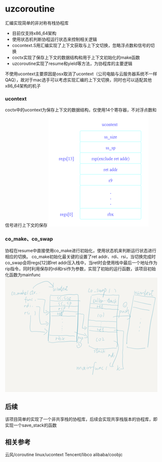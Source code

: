 # uzcoroutine
汇编实现简单的非对称有栈协程库
* 目前仅支持x86_64架构
* 使用状态机判断协程运行状态来控制相关逻辑
* cocontext.S用汇编实现了上下文获取与上下文切换，忽略浮点数和信号的切换
* coctx实现了保存上下文的数据结构和用于上下文初始化的make函数
* uzcoroutine实现了resume和yield等方法，为协程库的主要逻辑


不使用ucontext主要原因是osx取消了ucontext（公司电脑与云服务器系统不一样QAQ），故对于mac选手可以考虑实现汇编的上下文切换，同时也可以适配其他x86_64架构的机子

### ucontext
coctx中的ucontext为保存上下文的数据结构，仅使用14个寄存器，不对浮点数和信号进行上下文的保存
![ucontext](https://github.com/Yuz7/uzcoroutine/blob/master/pic/uctx_pic.png)


### co_make、co_swap
协程在resume中直接使用co_make进行初始化，使用状态机来判断运行状态进行相应的切换。
co_make初始化最关键的设置了ret addr、rdi、rsi，当切换完成时co_swap会将regs[12]即ret addr压入栈中，当ret时会使用栈中最后一个地址作为rip指令，同时利用保存的rdi和rsi作为参数，实现了初始的运行函数，该项目初始化函数为mainfunc
![makeswap](https://github.com/Yuz7/uzcoroutine/blob/master/pic/make_swap.png)


## 后续
该项目简单的实现了一个非共享栈的协程库，后续会实现共享栈版本的协程库，即实现一个save_stack的函数

## 相关参考
云风/coroutine
linux/ucontext
Tencent/libco
alibaba/coobjc
